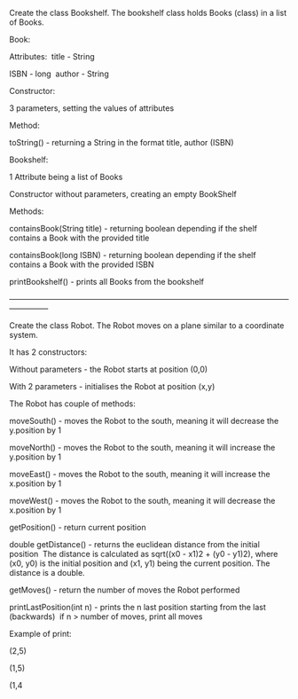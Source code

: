 Create the class Bookshelf. The bookshelf class holds Books (class) in a list of Books.

Book:

Attributes: 
title - String

ISBN - long 
author - String

Constructor:

3 parameters, setting the values of attributes

Method:

toString() - returning a String in the format title, author (ISBN)

Bookshelf:

1 Attribute being a list of Books

Constructor without parameters, creating an empty BookShelf

Methods:

containsBook(String title) - returning	boolean depending if the shelf contains a Book with the
provided title

containsBook(long ISBN) - returning	boolean depending if the shelf contains a Book with the
provided ISBN

printBookshelf() - prints all Books from the bookshelf

—————————————————————————————————————————

Create the class Robot. The Robot moves on a plane similar to a coordinate system.

It has 2 constructors:

Without parameters - the Robot starts at position (0,0)

With 2 parameters - initialises the Robot at position (x,y)

The Robot has couple of methods:

moveSouth() - moves the Robot to the south, meaning it will decrease the y.position by 1

moveNorth() - moves the Robot to the south, meaning it will increase the y.position by 1

moveEast() - moves the Robot to the south, meaning it will increase the x.position by 1

moveWest() - moves the Robot to the south, meaning it will decrease the x.position by 1

getPosition() - return current position

double getDistance() - returns the euclidean distance from the initial position 
The distance is calculated as sqrt((x0 - x1)2 + (y0 - y1)2), where (x0, y0) is the initial position and
(x1, y1) being the current position. The distance is a double.

getMoves() - return the number of moves the Robot performed

printLastPosition(int n) - prints the n last position starting from the last (backwards) 
if n > number of moves, print all moves

Example of print:

(2,5)

(1,5)

(1,4